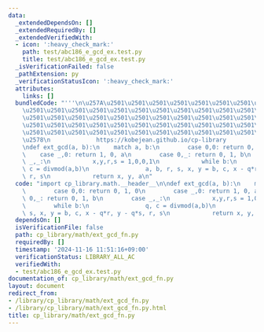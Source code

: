 ```yaml
---
data:
  _extendedDependsOn: []
  _extendedRequiredBy: []
  _extendedVerifiedWith:
  - icon: ':heavy_check_mark:'
    path: test/abc186_e_gcd_ex.test.py
    title: test/abc186_e_gcd_ex.test.py
  _isVerificationFailed: false
  _pathExtension: py
  _verificationStatusIcon: ':heavy_check_mark:'
  attributes:
    links: []
  bundledCode: "'''\n\u257A\u2501\u2501\u2501\u2501\u2501\u2501\u2501\u2501\u2501\u2501\
    \u2501\u2501\u2501\u2501\u2501\u2501\u2501\u2501\u2501\u2501\u2501\u2501\u2501\
    \u2501\u2501\u2501\u2501\u2501\u2501\u2501\u2501\u2501\u2501\u2501\u2501\u2501\
    \u2501\u2501\u2501\u2501\u2501\u2501\u2501\u2501\u2501\u2501\u2501\u2501\u2501\
    \u2501\u2501\u2501\u2501\u2501\u2501\u2501\u2501\u2501\u2501\u2501\u2501\u2501\
    \u2578\n             https://kobejean.github.io/cp-library               \n'''\n\
    \ndef ext_gcd(a, b):\n    match a, b:\n        case 0,0: return 0, 1, 0\n    \
    \    case _,0: return 1, 0, a\n        case 0,_: return 0, 1, b\n        case\
    \ _,_:\n            x,y,r,s = 1,0,0,1\n            while b:\n                q,\
    \ c = divmod(a,b)\n                a, b, r, s, x, y = b, c, x - q*r, y - q*s,\
    \ r, s\n            return x, y, a\n"
  code: "import cp_library.math.__header__\n\ndef ext_gcd(a, b):\n    match a, b:\n\
    \        case 0,0: return 0, 1, 0\n        case _,0: return 1, 0, a\n        case\
    \ 0,_: return 0, 1, b\n        case _,_:\n            x,y,r,s = 1,0,0,1\n    \
    \        while b:\n                q, c = divmod(a,b)\n                a, b, r,\
    \ s, x, y = b, c, x - q*r, y - q*s, r, s\n            return x, y, a\n"
  dependsOn: []
  isVerificationFile: false
  path: cp_library/math/ext_gcd_fn.py
  requiredBy: []
  timestamp: '2024-11-16 11:51:16+09:00'
  verificationStatus: LIBRARY_ALL_AC
  verifiedWith:
  - test/abc186_e_gcd_ex.test.py
documentation_of: cp_library/math/ext_gcd_fn.py
layout: document
redirect_from:
- /library/cp_library/math/ext_gcd_fn.py
- /library/cp_library/math/ext_gcd_fn.py.html
title: cp_library/math/ext_gcd_fn.py
---
```

